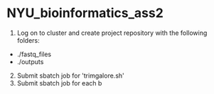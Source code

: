 # NYU_bioinformatics_ass2

1. Log on to cluster and create project repository with the following folders:
 - ./fastq_files
 - ./outputs
2. Submit sbatch job for 'trimgalore.sh'
3. Submit sbatch job for each b
